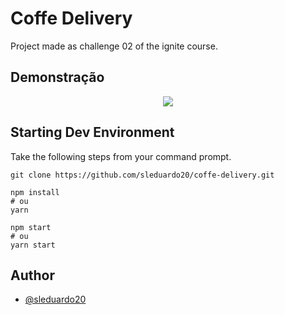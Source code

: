 # Coffe Delivery

Project made as challenge 02 of the ignite course.


## Demonstração

<p align="center">
<img style="-webkit-user-select: none;margin: auto;" src="https://im2.ezgif.com/tmp/ezgif-2-de07b26e8d.gif">
</p>


## Starting Dev Environment

Take the following steps from your command prompt.
```
git clone https://github.com/sleduardo20/coffe-delivery.git
```
```
npm install
# ou
yarn
```

```
npm start
# ou
yarn start
```

    
## Author

- [@sleduardo20](https://github.com/sleduardo20)

